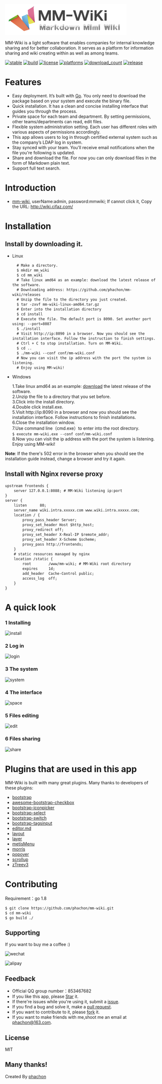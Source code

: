 ![brand](./static/images/logo_sm.png)

MM-Wiki is a light software that enables companies for internal knowledge sharing and for better collaboration. It serves as a platform for information sharing and wiki creating within as well as among teams.

[![stable](https://img.shields.io/badge/stable-stable-green.svg)](https://github.com/phachon/mm-wiki/) 
[![build](https://img.shields.io/shippable/5444c5ecb904a4b21567b0ff.svg)](https://travis-ci.org/phachon/mm-wiki)
[![license](http://img.shields.io/badge/license-MIT-red.svg?style=flat)](https://raw.githubusercontent.com/phachon/mm-wiki/master/LICENSE)
[![platforms](https://img.shields.io/badge/platform-All-yellow.svg?style=flat)]()
[![download_count](https://img.shields.io/github/downloads/phachon/mm-wiki/total.svg?style=plastic)](https://github.com/phachon/mm-wiki/releases) 
[![release](https://img.shields.io/github/release/phachon/mm-wiki.svg?style=flat)](https://github.com/phachon/mm-wiki/releases) 

# Features
- Easy deployment. It’s built with [Go](https://golang.org/doc/). You only need to download the package based on your system and execute the binary file.
- Quick installation. It has a clean and concise installing interface that guides you through the process. 
- Private space for each team and department. By setting permissions, other teams/departments can read, edit files.
- Flexible system administration setting. Each user has different roles with various aspects of permissions accordingly.
- This app allows users to log in through certified external system such as the company’s LDAP log in system.
- Stay synced with your team. You’ll receive email notifications when the file you're following is updated.
- Share and download the file. For now you can only download files in the form of Markdown plain text.
- Support full text search.

# Introduction
- [mm-wiki](http://wiki.cifaz.com/), userName:admin, password:mmwiki; If cannot click it, Copy the URL: http://wiki.cifaz.com/

# Installation
## Install by downloading it.
- Linux
  ```
    # Make a directory. 
    $ mkdir mm_wiki
    $ cd mm_wiki
    # Take linux amd64 as an example: download the latest release of the software.
    # Downloading address: https://github.com/phachon/mm-wiki/releases 
    # Unzip the file to the directory you just created.
    $ tar -zxvf mm-wiki-linux-amd64.tar.gz
    # Enter into the installation directory
    $ cd install
    # Execute the file. The default port is 8090. Set another port using: --port=8087
    $ ./install
    # Visit http://ip:8090 in a browser. Now you should see the installation interface. Follow the instruction to finish settings.
    # Ctrl + C to stop installation. Turn on MM-Wiki. 
    $ cd ..
    $ ./mm-wiki --conf conf/mm-wiki.conf
    # Now you can visit the ip address with the port the system is listening.
    # Enjoy using MM-wiki!
    ```
- Windows

    1.Take linux amd64 as an example: [download](https://github.com/phachon/mm-wiki/releases) the latest release of the software.<br />
    2.Unzip the file to a directory that you set before.<br />
    3.Click into the install directory.<br />
    4.Double click install.exe. <br />
    5.Visit http://ip:8090 in a browser and now you should see the installation interface. Follow instructions to finish installations.<br />
    6.Close the installation window.<br />
    7.Use command line（cmd.exe）to enter into the root directory.<br />
    `$ execute mm-wiki.exe --conf conf/mm-wiki.conf`<br />
    8.Now you can visit the ip address with the port the system is listening. Enjoy using MM-wiki!<br />
 
**Note**: If the there's 502 error in the browser when you should see the installation guide instead, change a browser and try it again.<br />
   

## Install with Nginx reverse proxy
```
upstream frontends {
    server 127.0.0.1:8088; # MM-Wiki listening ip:port
}
server {
    listen      80;
    server_name wiki.intra.xxxxx.com www.wiki.intra.xxxxx.com;
    location / {
        proxy_pass_header Server;
        proxy_set_header Host $http_host;
        proxy_redirect off;
        proxy_set_header X-Real-IP $remote_addr;
        proxy_set_header X-Scheme $scheme;
        proxy_pass http://frontends;
    }
    # static resources managed by nginx
    location /static {
        root        /www/mm-wiki; # MM-Wiki root directory
        expires     1d;
        add_header  Cache-Control public;
        access_log  off;
    }
}
```
# A quick look

### 1 Installing
![install](./static/images/preview/install.png)
### 2 Log in
![login](./static/images/preview/login.png)
### 3 The system
![system](./static/images/preview/system.png)
### 4 The interface
![space](./static/images/preview/space.png)
### 5 Files editing
![edit](./static/images/preview/edit.png)
### 6 Files sharing
![share](./static/images/preview/share.png)

# Plugins that are used in this app

MM-Wiki is built with many great plugins. Many thanks to developers of these plugins: 

- [bootstrap](https://github.com/twbs/bootstrap)
- [awesome-bootstrap-checkbox](https://github.com/flatlogic/awesome-bootstrap-checkbox)
- [bootstrap-iconpicker](https://victor-valencia.github.com/bootstrap-iconpicker)
- [bootstrap-select](http://silviomoreto.github.io/bootstrap-select)
- [bootstrap-switch](https://bttstrp.github.io/bootstrap-switch)
- [bootstrap-tagsinput](https://github.com/bootstrap-tagsinput/bootstrap-tagsinput)
- [editor.md](https://github.com/pandao/editor.md)
- [layout](http://jquery-dev.com)
- [layer](http://layer.layui.com/)
- [metisMenu](https://github.com/onokumus/metisMenu)
- [morris](http://morrisjs.github.com/morris.js/)
- [popover](https://github.com/sandywalker/webui-popover)
- [scrollup](http://markgoodyear.com/labs/scrollup/)
- [zTreev3](http://treejs.cn/)

# Contributing

Requirement：go 1.8
```
$ git clone https://github.com/phachon/mm-wiki.git
$ cd mm-wiki
$ go build ./
```

## Supporting
If you want to buy me a coffee :)

![wechat](./static/images/preview/wechat_1.png) 

![alipay](./static/images/preview/alipay_2.png)

## Feedback
- Official QQ group number：853467682
- If you like this app, please [Star](https://github.com/phachon/mm-wiki/stargazers) it.
- If there're issues while you're using it, submit a [issue](https://github.com/phachon/mm-wiki/issues).
- If you find a bug and solve it, make a [pull request](https://github.com/phachon/mm-wiki/pulls).
- If you want to contribute to it, please [fork](https://github.com/phachon/mm-wiki/network/members) it.
- If you want to make friends with me,shoot me an email at [phachon@163.com](mailto:phachon@163.com).

## License

MIT

Many thanks!
---

Created By [phachon](https://github.com/phachon)
